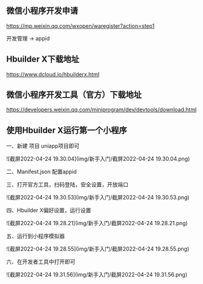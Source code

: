 ## 微信小程序开发申请

https://mp.weixin.qq.com/wxopen/waregister?action=step1

开发管理 -> appid

## Hbuilder X下载地址

https://www.dcloud.io/hbuilderx.html

## 微信小程序开发工具（官方）下载地址

https://developers.weixin.qq.com/miniprogram/dev/devtools/download.html



## 使用Hbuilder X运行第一个小程序

一、新建 项目 uniapp项目即可

![截屏2022-04-24 19.30.04](img/新手入门/截屏2022-04-24 19.30.04.png)

二、Manifest.json 配置appid

三、打开官方工具，扫码登陆，安全设置，开放端口

![截屏2022-04-24 19.30.53](img/新手入门/截屏2022-04-24 19.30.53.png)

四、Hbuilder X偏好设置，运行设置

![截屏2022-04-24 19.28.21](img/新手入门/截屏2022-04-24 19.28.21.png)

五、运行到小程序模拟器

![截屏2022-04-24 19.28.55](img/新手入门/截屏2022-04-24 19.28.55.png)

六、在开发者工具中打开即可

![截屏2022-04-24 19.31.56](img/新手入门/截屏2022-04-24 19.31.56.png)

